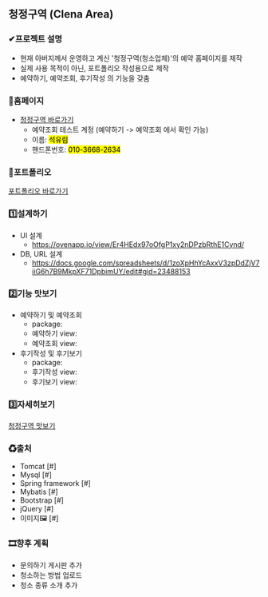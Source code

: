## 청정구역 (Clena Area)
### ✔프로젝트 설명
- 현재 아버지께서 운영하고 계신 '청정구역(청소업체)'의 예약 홈페이지를 제작
- 실제 사용 목적이 아닌, 포트폴리오 작성용으로 제작
- 예약하기, 예약조회, 후기작성 의 기능을 갖춤

### 🔗홈페이지
- [청정구역 바로가기](#)
  - 예약조회 테스트 계정 (예약하기 -> 예약조회 에서 확인 가능)
  - 이름: <mark>석유림</mark>
  - 핸드폰번호: <mark>010-3668-2634</mark>

### 📖포트폴리오
[포트폴리오 바로가기](#)

### 1️⃣설계하기
- UI 설계
  - https://ovenapp.io/view/Er4HEdx97oOfgP1xy2nDPzbRthE1Cynd/
- DB, URL 설계
  - https://docs.google.com/spreadsheets/d/1zoXpHhYcAxxV3zpDdZjV7iiG6h7B9MkpXF71DpbimUY/edit#gid=23488153
  
### 2️⃣기능 맛보기
- 예약하기 및 예약조회
  - package: 
  - 예약하기 view: 
  - 예약조회 view:
- 후기작성 및 후기보기
  - package:
  - 후기작성 view:
  - 후기보기 view:

### 3️⃣자세히보기
[청정구역 맛보기](#)

### ♻출처
- Tomcat [#]
- Mysql [#]
- Spring framework [#]
- Mybatis [#]
- Bootstrap [#]
- jQuery [#]
- 이미지🖼 [#]

### 🎞향후 계획
- 문의하기 게시판 추가
- 청소하는 방법 업로드
- 청소 종류 소개 추가
